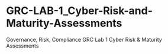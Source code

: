 # GRC-LAB-1_Cyber-Risk-and-Maturity-Assessments
Governance, Risk, Compliance GRC   Lab 1   Cyber Risk &amp; Maturity Assessments
